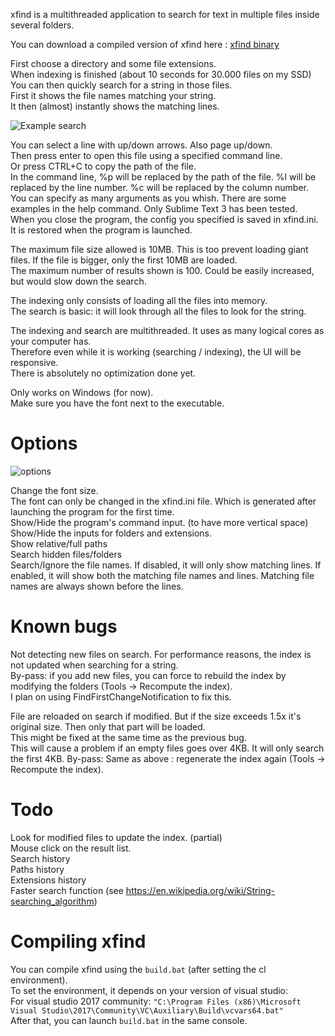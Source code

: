 xfind is a multithreaded application to search for text in multiple files inside several folders.  

You can download a compiled version of xfind here : [xfind binary](https://bitbucket.org/Rednaj/xfind/downloads/xfind.zip)  
  
First choose a directory and some file extensions.  
When indexing is finished (about 10 seconds for 30.000 files on my SSD)  
You can then quickly search for a string in those files.  
First it shows the file names matching your string.  
It then (almost) instantly shows the matching lines.  

![Example search](https://bitbucket.org/Rednaj/xfind/downloads/xfind_sample_4coder.png)

You can select a line with up/down arrows. Also page up/down.  
Then press enter to open this file using a specified command line.  
Or press CTRL+C to copy the path of the file.  
In the command line, %p will be replaced by the path of the file. %l will be replaced by the line number. %c will be replaced by the column number.  
You can specify as many arguments as you whish. There are some examples in the help command. Only Sublime Text 3 has been tested.  
When you close the program, the config you specified is saved in xfind.ini. It is restored when the program is launched.  

The maximum file size allowed is 10MB. This is too prevent loading giant files. If the file is bigger, only the first 10MB are loaded.  
The maximum number of results shown is 100. Could be easily increased, but would slow down the search.  

The indexing only consists of loading all the files into memory.  
The search is basic: it will look through all the files to look for the string.  

The indexing and search are multithreaded. It uses as many logical cores as your computer has.  
Therefore even while it is working (searching / indexing), the UI will be responsive.  
There is absolutely no optimization done yet.  

Only works on Windows (for now).  
Make sure you have the font next to the executable.  

Options
===
![options](https://bitbucket.org/Rednaj/xfind/downloads/xfind_options.png)

Change the font size.  
The font can only be changed in the xfind.ini file. Which is generated after launching the program for the first time.  
Show/Hide the program's command input. (to have more vertical space)  
Show/Hide the inputs for folders and extensions.  
Show relative/full paths  
Search hidden files/folders  
Search/Ignore the file names. If disabled, it will only show matching lines. If enabled, it will show both the matching file names and lines. Matching file names are always shown before the lines.  

Known bugs
===
Not detecting new files on search. For performance reasons, the index is not updated when searching for a string.  
By-pass: if you add new files, you can force to rebuild the index by modifying the folders (Tools -> Recompute the index).  
I plan on using FindFirstChangeNotification to fix this.  

File are reloaded on search if modified. But if the size exceeds 1.5x it's original size. Then only that part will be loaded.  
This might be fixed at the same time as the previous bug.  
This will cause a problem if an empty files goes over 4KB. It will only search the first 4KB.
By-pass: Same as above : regenerate the index again (Tools -> Recompute the index).  

Todo
===
Look for modified files to update the index. (partial)  
Mouse click on the result list.  
Search history  
Paths history  
Extensions history  
Faster search function (see https://en.wikipedia.org/wiki/String-searching_algorithm)  

Compiling xfind
===
You can compile xfind using the `build.bat` (after setting the cl environment).  
To set the environment, it depends on your version of visual studio:  
For visual studio 2017 community: `"C:\Program Files (x86)\Microsoft Visual Studio\2017\Community\VC\Auxiliary\Build\vcvars64.bat"`  
After that, you can launch `build.bat` in the same console.  
